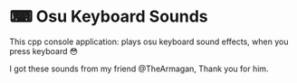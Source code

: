 # ⌨ Osu Keyboard Sounds
This cpp console application: plays osu keyboard sound effects, when you press keyboard 😳

I got these sounds from my friend @TheArmagan, Thank you for him.